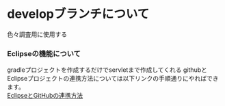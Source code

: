 # developブランチについて

色々調査用に使用する  

### Eclipseの機能について  
gradleプロジェクトを作成するだけでservletまで作成してくれる
githubとEclipseプロジェクトの連携方法については以下リンクの手順通りにやればできます。  
[EclipseとGitHubの連携方法](https://zenn.dev/codek2/articles/0c2d887f98ed01)  
